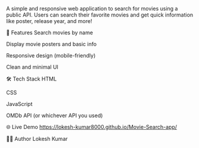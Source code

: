 
A simple and responsive web application to search for movies using a public API.
Users can search their favorite movies and get quick information like poster, release year, and more!

🚀 Features
Search movies by name

Display movie posters and basic info

Responsive design (mobile-friendly)

Clean and minimal UI

🛠️ Tech Stack
HTML

CSS

JavaScript

OMDb API (or whichever API you used)

🌐 Live Demo
 https://lokesh-kumar8000.github.io/Movie-Search-app/

🙋‍♂️ Author 
Lokesh Kumar  
